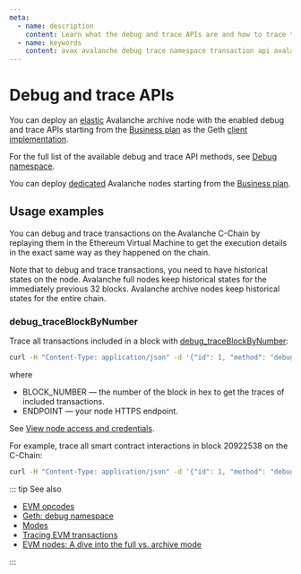 ```yaml
---
meta:
  - name: description
    content: Learn what the debug and trace APIs are and how to trace transactions on the Avalanche C-Chain.
  - name: keywords
    content: avax avalanche debug trace namespace transaction api avalanchego
---
```


# Debug and trace APIs

You can deploy an [elastic](/glossary/elastic-node) Avalanche archive node with the enabled debug and trace APIs starting from the <a href="https://chainstack.com/pricing/" target="_blank">Business plan</a> as the Geth [client implementation](/operations/ethereum/clients).

For the full list of the available debug and trace API methods, see [Debug namespace](https://geth.ethereum.org/docs/rpc/ns-debug).

You can deploy [dedicated](/glossary/dedicated-node) Avalanche nodes starting from the <a href="https://chainstack.com/pricing/" target="_blank">Business plan</a>.


## Usage examples

You can debug and trace transactions on the Avalanche C-Chain by replaying them in the Ethereum Virtual Machine to get the execution details in the exact same way as they happened on the chain.

Note that to debug and trace transactions, you need to have historical states on the node. Avalanche full nodes keep historical states for the immediately previous 32 blocks. Avalanche archive nodes keep historical states for the entire chain.

### debug_traceBlockByNumber

Trace all transactions included in a block with [debug_traceBlockByNumber](https://geth.ethereum.org/docs/rpc/ns-debug#debug_traceblockbynumber):

``` sh
curl -H "Content-Type: application/json" -d '{"id": 1, "method": "debug_traceBlockByNumber", "params": ["BLOCK_NUMBER", {"tracer": "callTracer"}]}' ENDPOINT
```

where

* BLOCK_NUMBER — the number of the block in hex to get the traces of included transactions.
* ENDPOINT — your node HTTPS endpoint.

See [View node access and credentials](/platform/view-node-access-and-credentials).

For example, trace all smart contract interactions in block 20922538 on the C-Chain:

``` sh
curl -H "Content-Type: application/json" -d '{"id": 1, "method": "debug_traceBlockByNumber", "params": ["0x13F40AA", {"tracer": "callTracer"}]}' https://nd-123-456-789.p2pify.com/3c6e0b8a9c15224a8228b9a98ca1531dext/bc/C/rpc
```

::: tip See also

* [EVM opcodes](https://ethereum.org/en/developers/docs/evm/opcodes)
* [Geth: debug namespace](https://geth.ethereum.org/docs/rpc/ns-debug)
* [Modes](/operations/avalanche/modes)
* <a href="https://support.chainstack.com/hc/en-us/articles/900003400806-Tracing-EVM-transactions" target="_blank">Tracing EVM transactions</a>
* <a href="https://chainstack.com/evm-nodes-a-dive-into-the-full-vs-archive-mode/" target="_blank">EVM nodes: A dive into the full vs. archive mode </a>

:::
